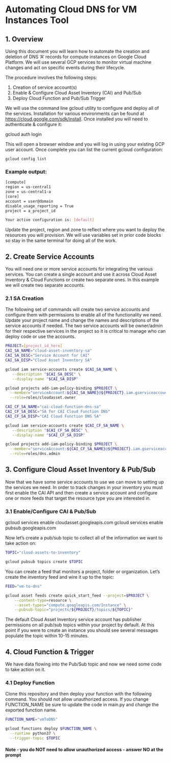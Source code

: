 # Automating Cloud DNS for VM Instances Tool

## 1. Overview
Using this document you will learn how to automate the creation and deletion of DNS ‘A’ records for compute instances on Google Cloud Platform.  We will use several GCP services to monitor virtual machine changes and act on specific events during their lifecycle. 

The procedure involves the following steps:

1. Creation of service account(s)
2. Enable & Configure Cloud Asset Inventory (CAI) and Pub/Sub
3. Deploy Cloud Function and Pub/Sub Trigger

We will use the command line gcloud utility to configure and deploy all of the services. Installation for various environments can be found at https://cloud.google.com/sdk/install. Once installed you will need to authenticate & configure it:

gcloud auth login

This will open a browser window and you will log in using your existing GCP user account. Once complete you can list the current gcloud configuration:

```
gcloud config list
```

### Example output:

```bash
[compute]
region = us-central1
zone = us-central1-a
[core]
account = user@domain
disable_usage_reporting = True
project = a_project_id

Your active configuration is: [default]
```	

Update the project, region and zone to reflect where you want to deploy the resources you will provision. We will use variables set in prior code blocks so stay in the same terminal for doing all of the work.

## 2. Create Service Accounts
You will need one or more service accounts for integrating the various services. You can create a single account and use it across Cloud Asset Inventory & Cloud Functions or create two separate ones. In this example we will create two separate accounts.

### 2.1 SA Creation
The following set of commands will create two service accounts and configure them with permissions to enable all of the functionality we need. Update your project name and change the names and descriptions of the service accounts if needed.
The two service accounts will be owner/admin for their respective services in the project so it is critical to manage who can deploy code or use the accounts.

```bash
PROJECT=[project_id_here]
CAI_SA_NAME="cloud-asset-inventory-sa"
CAI_SA_DESC="Service Account for CAI"
CAI_SA_DISP="Cloud Asset Inventory SA"

gcloud iam service-accounts create $CAI_SA_NAME \
   --description "$CAI_SA_DESC" \
   --display-name "$CAI_SA_DISP"

gcloud projects add-iam-policy-binding $PROJECT \
  --member="serviceAccount:${CAI_SA_NAME}@${PROJECT}.iam.gserviceaccount.com" \
  --role=roles/cloudasset.owner

CAI_CF_SA_NAME="cai-cloud-function-dns-sa"
CAI_CF_SA_DESC="SA for CAI Cloud Function DNS"
CAI_CF_SA_DISP="CAI Cloud Function DNS SA"

gcloud iam service-accounts create $CAI_CF_SA_NAME \
   --description "$CAI_CF_SA_DESC" \
   --display-name "$CAI_CF_SA_DISP"

gcloud projects add-iam-policy-binding $PROJECT \
  --member="serviceAccount:${CAI_CF_SA_NAME}@${PROJECT}.iam.gserviceaccount.com" \
  --role=roles/dns.admin
```

## 3. Configure Cloud Asset Inventory & Pub/Sub
Now that we have some service accounts to use we can move to setting up the services we need. In order to track changes in your inventory you must first enable the CAI API and then create a service account and  configure one or more feeds that target the resource type you are interested in.

### 3.1 Enable/Configure CAI & Pub/Sub

gcloud services enable cloudasset.googleapis.com
gcloud services enable pubsub.googleapis.com

Now let’s create a pub/sub topic to collect all of the information we want to take action on:

```bash
TOPIC="cloud-assets-to-inventory"

gcloud pubsub topics create $TOPIC
```

You can create a feed that monitors a project, folder or organization. Let’s create the inventory feed and wire it up to the topic:

```bash
FEED="vm-to-dns"

gcloud asset feeds create quick_start_feed --project=$PROJECT \
	--content-type=resource \
	--asset-types="compute.googleapis.com/Instance" \
	--pubsub-topic="projects/${PROJECT}/topics/${TOPIC}"
```

The default Cloud Asset Inventory service account has publisher permissions on all pub/sub topics within your project by default. At this point if you were to create an instance you should see several messages populate the topic within 10-15 minutes.

## 4. Cloud Function & Trigger
We have data flowing into the Pub/Sub topic and now we need some code to take action on it. 

### 4.1 Deploy Function
Clone this repository and then deploy your function with the following command. You should not allow unauthorized access. If you change FUNCTION_NAME be sure to update the code in main.py and change the exported function name.

```bash
FUNCTION_NAME="vmToDNS"

gcloud functions deploy $FUNCTION_NAME \
  --runtime python37 \
  --trigger-topic $TOPIC
```

#### Note - you do NOT need to allow unauthorized access - answer NO at the prompt
